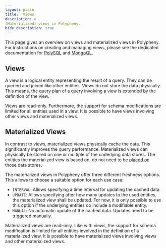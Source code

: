 ```yaml
---
layout: plain
title:  Views
description: >
(Materialized) views in Polypheny.
hide_description: true
---
```


This page gives an overview on views and materialized views in Polypheny.  For instructions on creating and managing views, please see the dedicated documentation for [PolySQL](PolySQL/Views.md) and [MongoQL](MongoQl/DataDefiniton.md).


## Views
A view is a logical entity representing the result of a query. They can be queried and joined like other entities.  Views do not store the data physically. This means, the query plan of a query involving a view is extended by the definition of the view.

Views are read-only. Furthermore, the support for schema modifications are limited for all entities used in a view. It is possible to have views involving other views and materialized views.


## Materialized Views
In contrast to views, materialized views physically cache the data. This significantly improves the query performance. Materialized views can physically be stored on one or multiple of the underlying data stores. The entities the materialized view is based on, do not need to be [placed on](DataPartitioning.md) those data stores.

The materialized views in Polypheny offer three different freshness options. This allows to choose a suitable option for each use case: 
* `INTERVAL`: Allows specifying a time interval for updating the cached data.
* `UPDATE`: Allows specifying after how many updates to the used entities, the materialized view shall be updated. For now, it is only possible to use this option if the underlying entities do include a modifiable entity.
* `MANUAL`: No automatic update of the cached data. Updates need to be triggered manually. 

Materialized views are read-only. Like with views, the support for schema modification is limited for all entities involved in the definition of a materialized view. It is possible to have materialized views involving views and other materialized views.
